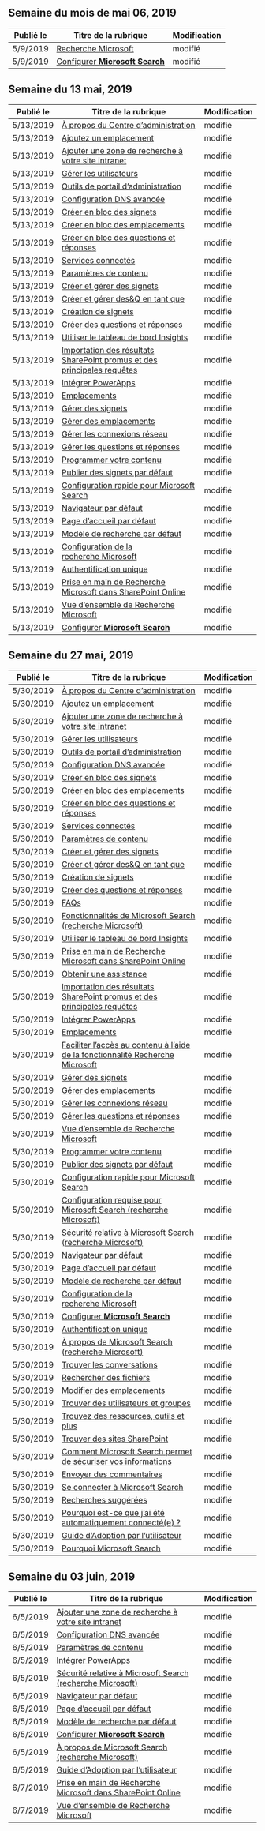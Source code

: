 <!-- This file is generated automatically each week. Changes made to this file will be overwritten.-->




## <a name="week-of-may-06-2019"></a>Semaine du mois de mai 06, 2019


| Publié le |Titre de la rubrique | Modification |
|------|------------|--------|
| 5/9/2019 | [Recherche Microsoft](/MicrosoftSearch/index) | modifié |
| 5/9/2019 | [Configurer **Microsoft Search**](/MicrosoftSearch/setup-microsoft-search) | modifié |


## <a name="week-of-may-13-2019"></a>Semaine du 13 mai, 2019


| Publié le |Titre de la rubrique | Modification |
|------|------------|--------|
| 5/13/2019 | [À propos du Centre d’administration](/MicrosoftSearch/about-the-admin-portal) | modifié |
| 5/13/2019 | [Ajoutez un emplacement](/MicrosoftSearch/add-a-location) | modifié |
| 5/13/2019 | [Ajouter une zone de recherche à votre site intranet](/MicrosoftSearch/add-a-search-box-to-your-intranet-site) | modifié |
| 5/13/2019 | [Gérer les utilisateurs](/MicrosoftSearch/add-users) | modifié |
| 5/13/2019 | [Outils de portail d’administration](/MicrosoftSearch/admin-portal-tools) | modifié |
| 5/13/2019 | [Configuration DNS avancée](/MicrosoftSearch/advanced-dns-configuration) | modifié |
| 5/13/2019 | [Créer en bloc des signets](/MicrosoftSearch/bulk-create-bookmarks) | modifié |
| 5/13/2019 | [Créer en bloc des emplacements](/MicrosoftSearch/bulk-create-locations) | modifié |
| 5/13/2019 | [Créer en bloc des questions et réponses](/MicrosoftSearch/bulk-create-qas) | modifié |
| 5/13/2019 | [Services connectés](/MicrosoftSearch/connected-services) | modifié |
| 5/13/2019 | [Paramètres de contenu](/MicrosoftSearch/content-settings) | modifié |
| 5/13/2019 | [Créer et gérer des signets](/MicrosoftSearch/create-and-manage-bookmarks) | modifié |
| 5/13/2019 | [Créer et gérer des&Q en tant que](/MicrosoftSearch/create-and-manage-qas) | modifié |
| 5/13/2019 | [Création de signets](/MicrosoftSearch/create-bookmarks) | modifié |
| 5/13/2019 | [Créer des questions et réponses](/MicrosoftSearch/create-qas) | modifié |
| 5/13/2019 | [Utiliser le tableau de bord Insights](/MicrosoftSearch/get-insights) | modifié |
| 5/13/2019 | [Importation des résultats SharePoint promus et des principales requêtes](/MicrosoftSearch/import-sharepoint-promoted-results-and-top-queries) | modifié |
| 5/13/2019 | [Intégrer PowerApps](/MicrosoftSearch/integrate-powerapps) | modifié |
| 5/13/2019 | [Emplacements](/MicrosoftSearch/locations) | modifié |
| 5/13/2019 | [Gérer des signets](/MicrosoftSearch/manage-bookmarks) | modifié |
| 5/13/2019 | [Gérer des emplacements](/MicrosoftSearch/manage-locations) | modifié |
| 5/13/2019 | [Gérer les connexions réseau](/MicrosoftSearch/manage-network-connections) | modifié |
| 5/13/2019 | [Gérer les questions et réponses](/MicrosoftSearch/manage-qas) | modifié |
| 5/13/2019 | [Programmer votre contenu](/MicrosoftSearch/plan-your-content) | modifié |
| 5/13/2019 | [Publier des signets par défaut](/MicrosoftSearch/publish-default-bookmarks) | modifié |
| 5/13/2019 | [Configuration rapide pour Microsoft Search](/MicrosoftSearch/quick-set-up) | modifié |
| 5/13/2019 | [Navigateur par défaut](/MicrosoftSearch/set-default-browser) | modifié |
| 5/13/2019 | [Page d’accueil par défaut](/MicrosoftSearch/set-default-homepage) | modifié |
| 5/13/2019 | [Modèle de recherche par défaut](/MicrosoftSearch/set-default-search-engine) | modifié |
| 5/13/2019 | [Configuration de la recherche Microsoft](/MicrosoftSearch/set-up-microsoft-search) | modifié |
| 5/13/2019 | [Authentification unique](/MicrosoftSearch/test-single-sign-on) | modifié |
| 5/13/2019 | [Prise en main de Recherche Microsoft dans SharePoint Online](/MicrosoftSearch/get-started-search-in-sharepoint-online) | modifié |
| 5/13/2019 | [Vue d’ensemble de Recherche Microsoft](/MicrosoftSearch/overview-microsoft-search) | modifié |
| 5/13/2019 | [Configurer **Microsoft Search**](/MicrosoftSearch/setup-microsoft-search) | modifié |


## <a name="week-of-may-27-2019"></a>Semaine du 27 mai, 2019


| Publié le |Titre de la rubrique | Modification |
|------|------------|--------|
| 5/30/2019 | [À propos du Centre d’administration](/MicrosoftSearch/about-the-admin-portal) | modifié |
| 5/30/2019 | [Ajoutez un emplacement](/MicrosoftSearch/add-a-location) | modifié |
| 5/30/2019 | [Ajouter une zone de recherche à votre site intranet](/MicrosoftSearch/add-a-search-box-to-your-intranet-site) | modifié |
| 5/30/2019 | [Gérer les utilisateurs](/MicrosoftSearch/add-users) | modifié |
| 5/30/2019 | [Outils de portail d’administration](/MicrosoftSearch/admin-portal-tools) | modifié |
| 5/30/2019 | [Configuration DNS avancée](/MicrosoftSearch/advanced-dns-configuration) | modifié |
| 5/30/2019 | [Créer en bloc des signets](/MicrosoftSearch/bulk-create-bookmarks) | modifié |
| 5/30/2019 | [Créer en bloc des emplacements](/MicrosoftSearch/bulk-create-locations) | modifié |
| 5/30/2019 | [Créer en bloc des questions et réponses](/MicrosoftSearch/bulk-create-qas) | modifié |
| 5/30/2019 | [Services connectés](/MicrosoftSearch/connected-services) | modifié |
| 5/30/2019 | [Paramètres de contenu](/MicrosoftSearch/content-settings) | modifié |
| 5/30/2019 | [Créer et gérer des signets](/MicrosoftSearch/create-and-manage-bookmarks) | modifié |
| 5/30/2019 | [Créer et gérer des&Q en tant que](/MicrosoftSearch/create-and-manage-qas) | modifié |
| 5/30/2019 | [Création de signets](/MicrosoftSearch/create-bookmarks) | modifié |
| 5/30/2019 | [Créer des questions et réponses](/MicrosoftSearch/create-qas) | modifié |
| 5/30/2019 | [FAQs](/MicrosoftSearch/faqs) | modifié |
| 5/30/2019 | [Fonctionnalités de Microsoft Search (recherche Microsoft)](/MicrosoftSearch/features) | modifié |
| 5/30/2019 | [Utiliser le tableau de bord Insights](/MicrosoftSearch/get-insights) | modifié |
| 5/30/2019 | [Prise en main de Recherche Microsoft dans SharePoint Online](/MicrosoftSearch/get-started-search-in-sharepoint-online) | modifié |
| 5/30/2019 | [Obtenir une assistance](/MicrosoftSearch/get-support) | modifié |
| 5/30/2019 | [Importation des résultats SharePoint promus et des principales requêtes](/MicrosoftSearch/import-sharepoint-promoted-results-and-top-queries) | modifié |
| 5/30/2019 | [Intégrer PowerApps](/MicrosoftSearch/integrate-powerapps) | modifié |
| 5/30/2019 | [Emplacements](/MicrosoftSearch/locations) | modifié |
| 5/30/2019 | [Faciliter l’accès au contenu à l’aide de la fonctionnalité Recherche Microsoft](/MicrosoftSearch/make-content-easy-to-find) | modifié |
| 5/30/2019 | [Gérer des signets](/MicrosoftSearch/manage-bookmarks) | modifié |
| 5/30/2019 | [Gérer des emplacements](/MicrosoftSearch/manage-locations) | modifié |
| 5/30/2019 | [Gérer les connexions réseau](/MicrosoftSearch/manage-network-connections) | modifié |
| 5/30/2019 | [Gérer les questions et réponses](/MicrosoftSearch/manage-qas) | modifié |
| 5/30/2019 | [Vue d’ensemble de Recherche Microsoft](/MicrosoftSearch/overview-microsoft-search) | modifié |
| 5/30/2019 | [Programmer votre contenu](/MicrosoftSearch/plan-your-content) | modifié |
| 5/30/2019 | [Publier des signets par défaut](/MicrosoftSearch/publish-default-bookmarks) | modifié |
| 5/30/2019 | [Configuration rapide pour Microsoft Search](/MicrosoftSearch/quick-set-up) | modifié |
| 5/30/2019 | [Configuration requise pour Microsoft Search (recherche Microsoft)](/MicrosoftSearch/requirements) | modifié |
| 5/30/2019 | [Sécurité relative à Microsoft Search (recherche Microsoft)](/MicrosoftSearch/security) | modifié |
| 5/30/2019 | [Navigateur par défaut](/MicrosoftSearch/set-default-browser) | modifié |
| 5/30/2019 | [Page d’accueil par défaut](/MicrosoftSearch/set-default-homepage) | modifié |
| 5/30/2019 | [Modèle de recherche par défaut](/MicrosoftSearch/set-default-search-engine) | modifié |
| 5/30/2019 | [Configuration de la recherche Microsoft](/MicrosoftSearch/set-up-microsoft-search) | modifié |
| 5/30/2019 | [Configurer **Microsoft Search**](/MicrosoftSearch/setup-microsoft-search) | modifié |
| 5/30/2019 | [Authentification unique](/MicrosoftSearch/test-single-sign-on) | modifié |
| 5/30/2019 | [À propos de Microsoft Search (recherche Microsoft)](/MicrosoftSearch/use/about-microsoft-search) | modifié |
| 5/30/2019 | [Trouver les conversations](/MicrosoftSearch/use/find-conversations) | modifié |
| 5/30/2019 | [Rechercher des fichiers](/MicrosoftSearch/use/find-files) | modifié |
| 5/30/2019 | [Modifier des emplacements](/MicrosoftSearch/use/find-locations) | modifié |
| 5/30/2019 | [Trouver des utilisateurs et groupes](/MicrosoftSearch/use/find-people-and-groups) | modifié |
| 5/30/2019 | [Trouvez des ressources, outils et plus](/MicrosoftSearch/use/find-resources-tools-and-more) | modifié |
| 5/30/2019 | [Trouver des sites SharePoint](/MicrosoftSearch/use/find-sharepoint-sites) | modifié |
| 5/30/2019 | [Comment Microsoft Search permet de sécuriser vos informations](/MicrosoftSearch/use/how-microsoft-search-keeps-your-info-secure) | modifié |
| 5/30/2019 | [Envoyer des commentaires](/MicrosoftSearch/use/send-feedback) | modifié |
| 5/30/2019 | [Se connecter à Microsoft Search](/MicrosoftSearch/use/sign-in) | modifié |
| 5/30/2019 | [Recherches suggérées](/MicrosoftSearch/use/suggested-searches) | modifié |
| 5/30/2019 | [Pourquoi est-ce que j’ai été automatiquement connecté(e) ?](/MicrosoftSearch/use/why-am-i-automatically-signed-in) | modifié |
| 5/30/2019 | [ Guide d’Adoption par l’utilisateur](/MicrosoftSearch/user-adoption-guide) | modifié |
| 5/30/2019 | [Pourquoi Microsoft Search](/MicrosoftSearch/why-microsoft-search) | modifié |


## <a name="week-of-june-03-2019"></a>Semaine du 03 juin, 2019


| Publié le |Titre de la rubrique | Modification |
|------|------------|--------|
| 6/5/2019 | [Ajouter une zone de recherche à votre site intranet](/MicrosoftSearch/add-a-search-box-to-your-intranet-site) | modifié |
| 6/5/2019 | [Configuration DNS avancée](/MicrosoftSearch/advanced-dns-configuration) | modifié |
| 6/5/2019 | [Paramètres de contenu](/MicrosoftSearch/content-settings) | modifié |
| 6/5/2019 | [Intégrer PowerApps](/MicrosoftSearch/integrate-powerapps) | modifié |
| 6/5/2019 | [Sécurité relative à Microsoft Search (recherche Microsoft)](/MicrosoftSearch/security) | modifié |
| 6/5/2019 | [Navigateur par défaut](/MicrosoftSearch/set-default-browser) | modifié |
| 6/5/2019 | [Page d’accueil par défaut](/MicrosoftSearch/set-default-homepage) | modifié |
| 6/5/2019 | [Modèle de recherche par défaut](/MicrosoftSearch/set-default-search-engine) | modifié |
| 6/5/2019 | [Configurer **Microsoft Search**](/MicrosoftSearch/setup-microsoft-search) | modifié |
| 6/5/2019 | [À propos de Microsoft Search (recherche Microsoft)](/MicrosoftSearch/use/about-microsoft-search) | modifié |
| 6/5/2019 | [ Guide d’Adoption par l’utilisateur](/MicrosoftSearch/user-adoption-guide) | modifié |
| 6/7/2019 | [Prise en main de Recherche Microsoft dans SharePoint Online](/MicrosoftSearch/get-started-search-in-sharepoint-online) | modifié |
| 6/7/2019 | [Vue d’ensemble de Recherche Microsoft](/MicrosoftSearch/overview-microsoft-search) | modifié |
